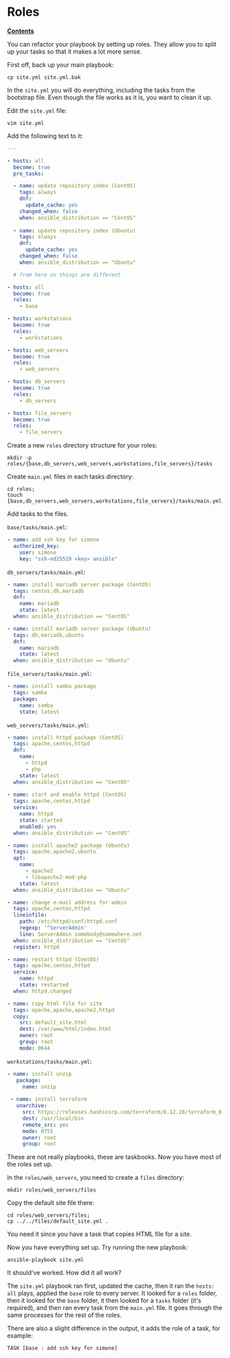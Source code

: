# Roles

[**Contents**](01-intro.md)

You can refactor your playbook by setting up roles. They allow you to split up
your tasks so that it makes a lot more sense.

First off, back up your main playbook:

    cp site.yml site.yml.bak

In the `site.yml` you will do everything, including the tasks from the
bootstrap file. Even though the file works as it is, you want to clean it up.

Edit the `site.yml` file:

    vim site.yml

Add the following text to it:

```yaml
---

- hosts: all
  become: true
  pre_tasks:

  - name: update repository index (CentOS)
    tags: always
    dnf:
      update_cache: yes
    changed_when: false
    when: ansible_distribution == "CentOS"
    
  - name: update repository index (Ubuntu)
    tags: always
    dnf:
      update_cache: yes
    changed_when: false
    when: ansible_distribution == "Ubuntu"

  # from here on things are different

- hosts: all
  become: true
  roles:
    - base

- hosts: workstations
  become: true
  roles:
    - workstations

- hosts: web_servers
  become: true
  roles:
    - web_servers

- hosts: db_servers
  become: true
  roles:
    - db_servers

- hosts: file_servers
  become: true
  roles:
    - file_servers
```

Create a new `roles` directory structure for your roles:

```
mkdir -p roles/{base,db_servers,web_servers,workstations,file_servers}/tasks 
```

Create `main.yml` files in each tasks directory:

```
cd roles;
touch {base,db_servers,web_servers,workstations,file_servers}/tasks/main.yml;
```

Add tasks to the files.

`base/tasks/main.yml`:

```yaml
- name: add ssh key for simone
  authorized_key:
    user: simone
    key: "ssh-ed25519 <key> ansible" 
```

`db_servers/tasks/main.yml`:

```yaml
- name: install mariadb server package (CentOS)
  tags: centos,db,mariadb
  dnf:
    name: mariadb
    state: latest
  when: ansible_distribution == "CentOS"

- name: install mariadb server package (Ubuntu)
  tags: db,mariadb,ubuntu
  dnf:
    name: mariadb
    state: latest
  when: ansible_distribution == "Ubuntu"
```

`file_servers/tasks/main.yml`:

```yaml
- name: install samba package
  tags: samba
  package:
    name: samba
    state: latest
```

`web_servers/tasks/main.yml`:

```yaml
- name: install httpd package (CentOS)
  tags: apache,centos,httpd
  dnf:
    name:
      - httpd
      - php
    state: latest
  when: ansible_distribution == "CentOS"
 
- name: start and enable httpd (CentOS)
  tags: apache,centos,httpd
  service:
    name: httpd
    state: started
    enabled: yes
  when: ansible_distribution == "CentOS"

- name: install apache2 package (Ubuntu)
  tags: apache,apache2,ubuntu
  apt:
    name:
      - apache2
      - libapache2-mod-php
    state: latest
  when: ansible_distribution == "Ubuntu"

- name: change e-mail address for admin
  tags: apache,centos,httpd
  lineinfile:
    path: /etc/httpd/conf/httpd.conf
    regexp: '^ServerAdmin'
    line: ServerAdmin somebody@somewhere.net
  when: ansible_distribution == "CentOS"
  register: httpd

- name: restart httpd (CentOS)
  tags: apache,centos,httpd
  service:
    name: httpd
    state: restarted
  when: httpd.changed    

- name: copy html file for site
  tags: apache,apache,apache2,httpd
  copy:
    src: default_site.html
    dest: /var/www/html/index.html
    owner: root
    group: root
    mode: 0644
```

`workstations/tasks/main.yml`:

```yaml
- name: install unzip
   package:
     name: unzip
 
 - name: install terraform
   unarchive:
     src: https://releases.hashicorp.com/terraform/0.12.28/terraform_0.12.28_linux_amd64.zip
     dest: /usr/local/bin
     remote_src: yes
     mode: 0755
     owner: root
     group: root
```

These are not really playbooks, these are taskbooks. Now you have most of the
roles set up.

In the `roles/web_servers`, you need to create a `files` directory:

    mkdir roles/web_servers/files

Copy the default site file there:

    cd roles/web_servers/files;
    cp ../../files/default_site.yml .

You need it since you have a task that copies HTML file for a site.

Now you have everything set up. Try running the new playbook:

    ansible-playbook site.yml

It should've worked. How did it all work?

The `site.yml` playbook ran first, updated the cache, then it ran the `hosts:
all` plays, applied the `base` role to every server. It looked for a `roles`
folder, then it looked for the `base` folder, it then looked for a `tasks`
folder (it's required), and then ran every task from the `main.yml` file. It
goes through the same processes for the rest of the roles.

There are also a slight difference in the output, it adds the role of a task,
for example: 

```
TASK [base : add ssh key for simone]
```
